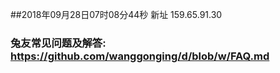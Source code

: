 ##2018年09月28日07时08分44秒 新址 159.65.91.30
### 兔友常见问题及解答: https://github.com/wanggonging/d/blob/w/FAQ.md
